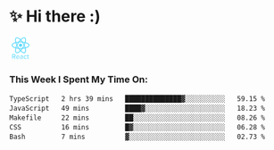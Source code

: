 <h1 align="left">✨ Hi there :)</h1>

  <a href="https://reactjs.org/" target="_blank" rel="noreferrer">   
    <img src="https://raw.githubusercontent.com/devicons/devicon/master/icons/react/react-original-wordmark.svg" alt="react" width="40"     
    height="40"/></a>
 
<h3 align="left">This Week I Spent My Time On:</h3>
<!--START_SECTION:waka-->

```txt
TypeScript   2 hrs 39 mins   ██████████████▓░░░░░░░░░░   59.15 %
JavaScript   49 mins         ████▓░░░░░░░░░░░░░░░░░░░░   18.23 %
Makefile     22 mins         ██░░░░░░░░░░░░░░░░░░░░░░░   08.26 %
CSS          16 mins         █▓░░░░░░░░░░░░░░░░░░░░░░░   06.28 %
Bash         7 mins          ▓░░░░░░░░░░░░░░░░░░░░░░░░   02.73 %
```

<!--END_SECTION:waka-->

